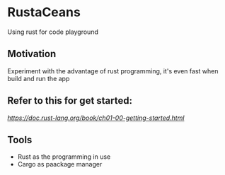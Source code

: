 # RustaCeans
Using rust for code playground

## Motivation
Experiment with the advantage of rust programming, it's even fast when build and run the app

## Refer to this for get started:
_https://doc.rust-lang.org/book/ch01-00-getting-started.html_

## Tools
- Rust as the programming in use
- Cargo as paackage manager
